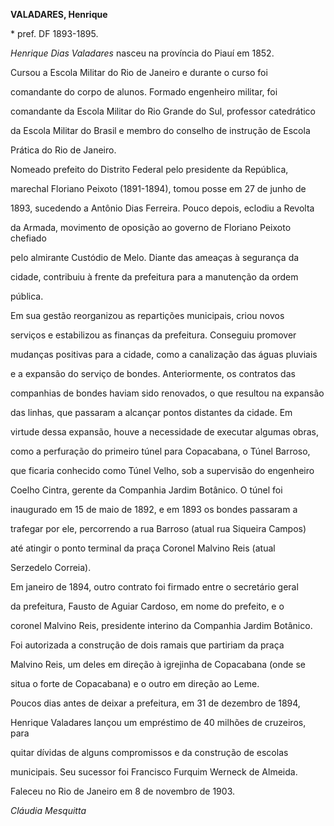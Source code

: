 **VALADARES, Henrique**



\* pref. DF 1893-1895.



*Henrique Dias Valadares* nasceu na província do Piauí em 1852.



Cursou a Escola Militar do Rio de Janeiro e durante o curso foi

comandante do corpo de alunos. Formado engenheiro militar, foi

comandante da Escola Militar do Rio Grande do Sul, professor catedrático

da Escola Militar do Brasil e membro do conselho de instrução de Escola

Prática do Rio de Janeiro.



Nomeado prefeito do Distrito Federal pelo presidente da República,

marechal Floriano Peixoto (1891-1894), tomou posse em 27 de junho de

1893, sucedendo a Antônio Dias Ferreira. Pouco depois, eclodiu a Revolta

da Armada, movimento de oposição ao governo de Floriano Peixoto chefiado

pelo almirante Custódio de Melo. Diante das ameaças à segurança da

cidade, contribuiu à frente da prefeitura para a manutenção da ordem

pública.



Em sua gestão reorganizou as repartições municipais, criou novos

serviços e estabilizou as finanças da prefeitura. Conseguiu promover

mudanças positivas para a cidade, como a canalização das águas pluviais

e a expansão do serviço de bondes. Anteriormente, os contratos das

companhias de bondes haviam sido renovados, o que resultou na expansão

das linhas, que passaram a alcançar pontos distantes da cidade. Em

virtude dessa expansão, houve a necessidade de executar algumas obras,

como a perfuração do primeiro túnel para Copacabana, o Túnel Barroso,

que ficaria conhecido como Túnel Velho, sob a supervisão do engenheiro

Coelho Cintra, gerente da Companhia Jardim Botânico. O túnel foi

inaugurado em 15 de maio de 1892, e em 1893 os bondes passaram a

trafegar por ele, percorrendo a rua Barroso (atual rua Siqueira Campos)

até atingir o ponto terminal da praça Coronel Malvino Reis (atual

Serzedelo Correia).



Em janeiro de 1894, outro contrato foi firmado entre o secretário geral

da prefeitura, Fausto de Aguiar Cardoso, em nome do prefeito, e o

coronel Malvino Reis, presidente interino da Companhia Jardim Botânico.

Foi autorizada a construção de dois ramais que partiriam da praça

Malvino Reis, um deles em direção à igrejinha de Copacabana (onde se

situa o forte de Copacabana) e o outro em direção ao Leme.



Poucos dias antes de deixar a prefeitura, em 31 de dezembro de 1894,

Henrique Valadares lançou um empréstimo de 40 milhões de cruzeiros, para

quitar dívidas de alguns compromissos e da construção de escolas

municipais. Seu sucessor foi Francisco Furquim Werneck de Almeida.



Faleceu no Rio de Janeiro em 8 de novembro de 1903.



*Cláudia Mesquitta*



